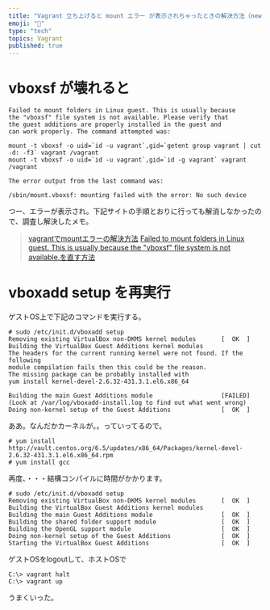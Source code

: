 ```yaml
---
title: "Vagrant 立ち上げると mount エラー が表示されちゃったときの解決方法（new"
emoji: "📝"
type: "tech"
topics: Vagrant
published: true
---
```


# vboxsf が壊れると

```
Failed to mount folders in Linux guest. This is usually because
the "vboxsf" file system is not available. Please verify that
the guest additions are properly installed in the guest and
can work properly. The command attempted was:

mount -t vboxsf -o uid=`id -u vagrant`,gid=`getent group vagrant | cut -d: -f3` vagrant /vagrant
mount -t vboxsf -o uid=`id -u vagrant`,gid=`id -g vagrant` vagrant /vagrant

The error output from the last command was:

/sbin/mount.vboxsf: mounting failed with the error: No such device
```

つー、エラーが表示され。下記サイトの手順とおりに行っても解消しなかったので、調査し解決したメモ。

> [vagrantでmountエラーの解決方法](http://qiita.com/osamu1203/items/10e19c74c912d303ca0b)
> [Failed to mount folders in Linux guest. This is usually because the "vboxsf" file system is not available.を直す方法](http://qiita.com/DQNEO/items/2375dd8002a831268cb5)

# vboxadd setup を再実行
ゲストOS上で下記のコマンドを実行する。

```
# sudo /etc/init.d/vboxadd setup
Removing existing VirtualBox non-DKMS kernel modules       [  OK  ]
Building the VirtualBox Guest Additions kernel modules
The headers for the current running kernel were not found. If the following
module compilation fails then this could be the reason.
The missing package can be probably installed with
yum install kernel-devel-2.6.32-431.3.1.el6.x86_64

Building the main Guest Additions module                   [FAILED]
(Look at /var/log/vboxadd-install.log to find out what went wrong)
Doing non-kernel setup of the Guest Additions              [  OK  ]
```

ああ。なんだかカーネルが。。っていってるので。

```
# yum install http://vault.centos.org/6.5/updates/x86_64/Packages/kernel-devel-2.6.32-431.3.1.el6.x86_64.rpm
# yum install gcc
```

再度、・・・結構コンパイルに時間がかかります。

```
# sudo /etc/init.d/vboxadd setup
Removing existing VirtualBox non-DKMS kernel modules       [  OK  ]
Building the VirtualBox Guest Additions kernel modules
Building the main Guest Additions module                   [  OK  ]
Building the shared folder support module                  [  OK  ]
Building the OpenGL support module                         [  OK  ]
Doing non-kernel setup of the Guest Additions              [  OK  ]
Starting the VirtualBox Guest Additions                    [  OK  ]
```

ゲストOSをlogoutして、ホストOSで

```
C:\> vagrant halt
C:\> vagrant up
```

うまくいった。





